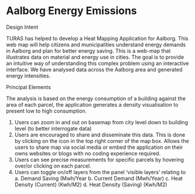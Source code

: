 # Aalborg Energy Emissions

Design Intent

TURAS has helped to develop a Heat Mapping Application for Aalborg. This web map will help citizens and municipalities understand energy demands in Aalborg and plan for better energy saving. This is a web-map that illustrates data on material and energy use in cities. The goal is to provide an intuitive way of understanding this complex problem using an interactive interface. We have analysed data across the Aalborg area and generated energy intensities.


Principal Elements

The analysis is based on the energy consumption of a building against the area of each parcel, the application generates a density visualisation to present low to high consumption.
1. Users can zoom in and out on basemap from city level down to building level (to better interrogate data)
2. Users are encouraged to share and disseminate this data. This is done by clicking on the icon in the top right corner of the map box. Allows the users to share map via social media or embed the application on their owns websites or blogs with no coding experience required.
3. Users can see precise measurements for specific parcels by hovering over/or clicking on each parcel.
4. Users can toggle on/off layers from the panel ‘visible layers’ relating to
a. Demand Saving (Mwh/Year
b. Current Demand (Mwh/Year)
c. Heat Density (Current) (Kwh/M2)
d. Heat Density (Saving) (Kwh/M2)
